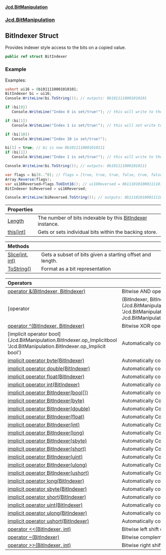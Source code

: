 #### [Jcd.BitManipulation](index 'index')

### [Jcd.BitManipulation](Jcd.BitManipulation 'Jcd.BitManipulation')

## BitIndexer Struct

Provides indexer style access to the bits on a copied value.

```csharp
public ref struct BitIndexer
```

### Example

Examples:

```csharp
ushort ui16 = 0b1011110001010101;
BitIndexer bi = ui16;
Console.WriteLine(bi.ToString()); // outputs: 0b1011110001010101

if (bi[0])
   Console.WriteLine("Index 0 is set/true!"); // this will write to the output.

if (bi[1])
   Console.WriteLine("Index 1 is set/true!"); // this will not write to the output.

if (bi[10])
   Console.WriteLine("Index 10 is set/true!");

bi[1] = true; // bi is now 0b1011110001010111
if (bi[1])
   Console.WriteLine("Index 1 is set/true!"); // this will write to the output.

Console.WriteLine(bi.ToString()); // outputs: 0b1011110001010111

var flags = bi[0..^0]; // flags = [true, true, true, false, true, false, true, false, false, false, true, true, true, true, false, true];
Array.Reverse(flags);
var ui16Reversed=flags.ToUInt16(); // ui16Reversed = 0b1110101000111101;
BitIndexer biReversed = ui16Reversed;

Console.WriteLine(biReversed.ToString()); // outputs: 0b1110101000111101
```

| Properties                                                                                       |                                                                                                                              |
|:-------------------------------------------------------------------------------------------------|:-----------------------------------------------------------------------------------------------------------------------------|
| [Length](Jcd.BitManipulation.BitIndexer.Length 'Jcd.BitManipulation.BitIndexer.Length')          | The number of bits indexable by this [BitIndexer](Jcd.BitManipulation.BitIndexer 'Jcd.BitManipulation.BitIndexer') instance. |
| [this[int]](Jcd.BitManipulation.BitIndexer.this[int] 'Jcd.BitManipulation.BitIndexer.this[int]') | Gets or sets individual bits within the backing store.                                                                       |

| Methods                                                                                                           |                                                           |
|:------------------------------------------------------------------------------------------------------------------|:----------------------------------------------------------|
| [Slice(int, int)](Jcd.BitManipulation.BitIndexer.Slice(int,int) 'Jcd.BitManipulation.BitIndexer.Slice(int, int)') | Gets a subset of bits given a starting offset and length. |
| [ToString()](Jcd.BitManipulation.BitIndexer.ToString() 'Jcd.BitManipulation.BitIndexer.ToString()')               | Format as a bit representation                            |

| Operators                                                                                                                                                                                                                                                          |                                                                                                                                                                                                                                                     |
|:-------------------------------------------------------------------------------------------------------------------------------------------------------------------------------------------------------------------------------------------------------------------|:----------------------------------------------------------------------------------------------------------------------------------------------------------------------------------------------------------------------------------------------------|
| [operator &(BitIndexer, BitIndexer)](Jcd.BitManipulation.BitIndexer.op_BitwiseAnd(Jcd.BitManipulation.BitIndexer,Jcd.BitManipulation.BitIndexer) 'Jcd.BitManipulation.BitIndexer.op_BitwiseAnd(Jcd.BitManipulation.BitIndexer, Jcd.BitManipulation.BitIndexer)')   | Bitwise AND operator                                                                                                                                                                                                                                |
| [operator                                                                                                                                                                                                                                                          | (BitIndexer, BitIndexer)](Jcd.BitManipulation.BitIndexer.op_BitwiseOr(Jcd.BitManipulation.BitIndexer,Jcd.BitManipulation.BitIndexer) 'Jcd.BitManipulation.BitIndexer.op_BitwiseOr(Jcd.BitManipulation.BitIndexer, Jcd.BitManipulation.BitIndexer)') | Bitwise OR operator |
| [operator ^(BitIndexer, BitIndexer)](Jcd.BitManipulation.BitIndexer.op_ExclusiveOr(Jcd.BitManipulation.BitIndexer,Jcd.BitManipulation.BitIndexer) 'Jcd.BitManipulation.BitIndexer.op_ExclusiveOr(Jcd.BitManipulation.BitIndexer, Jcd.BitManipulation.BitIndexer)') | Bitwise XOR operator.                                                                                                                                                                                                                               |
| [implicit operator bool[](BitIndexer)](Jcd.BitManipulation.BitIndexer.op_Implicitbool[](Jcd.BitManipulation.BitIndexer) 'Jcd.BitManipulation.BitIndexer.op_Implicit bool[](Jcd.BitManipulation.BitIndexer)')                                                       | Automatically convert from a [BitIndexer](Jcd.BitManipulation.BitIndexer 'Jcd.BitManipulation.BitIndexer') to a array of [System.Boolean](https://docs.microsoft.com/en-us/dotnet/api/System.Boolean 'System.Boolean')                              |
| [implicit operator byte(BitIndexer)](Jcd.BitManipulation.BitIndexer.op_Implicitbyte(Jcd.BitManipulation.BitIndexer) 'Jcd.BitManipulation.BitIndexer.op_Implicit byte(Jcd.BitManipulation.BitIndexer)')                                                             | Automatically convert from a [BitIndexer](Jcd.BitManipulation.BitIndexer 'Jcd.BitManipulation.BitIndexer') to a [System.Byte](https://docs.microsoft.com/en-us/dotnet/api/System.Byte 'System.Byte')                                                |
| [implicit operator double(BitIndexer)](Jcd.BitManipulation.BitIndexer.op_Implicitdouble(Jcd.BitManipulation.BitIndexer) 'Jcd.BitManipulation.BitIndexer.op_Implicit double(Jcd.BitManipulation.BitIndexer)')                                                       | Automatically convert from a [BitIndexer](Jcd.BitManipulation.BitIndexer 'Jcd.BitManipulation.BitIndexer') to a [System.UInt64](https://docs.microsoft.com/en-us/dotnet/api/System.UInt64 'System.UInt64')                                          |
| [implicit operator float(BitIndexer)](Jcd.BitManipulation.BitIndexer.op_Implicitfloat(Jcd.BitManipulation.BitIndexer) 'Jcd.BitManipulation.BitIndexer.op_Implicit float(Jcd.BitManipulation.BitIndexer)')                                                          | Automatically convert from a BitIndexer to a [System.UInt64](https://docs.microsoft.com/en-us/dotnet/api/System.UInt64 'System.UInt64')                                                                                                             |
| [implicit operator int(BitIndexer)](Jcd.BitManipulation.BitIndexer.op_Implicitint(Jcd.BitManipulation.BitIndexer) 'Jcd.BitManipulation.BitIndexer.op_Implicit int(Jcd.BitManipulation.BitIndexer)')                                                                | Automatically convert from a BitIndexer to a [System.Int32](https://docs.microsoft.com/en-us/dotnet/api/System.Int32 'System.Int32')                                                                                                                |
| [implicit operator BitIndexer(bool[])](Jcd.BitManipulation.BitIndexer.op_ImplicitJcd.BitManipulation.BitIndexer(bool[]) 'Jcd.BitManipulation.BitIndexer.op_Implicit Jcd.BitManipulation.BitIndexer(bool[])')                                                       | Automatically convert from a [BitIndexer](Jcd.BitManipulation.BitIndexer 'Jcd.BitManipulation.BitIndexer') to a array of [System.Boolean](https://docs.microsoft.com/en-us/dotnet/api/System.Boolean 'System.Boolean')                              |
| [implicit operator BitIndexer(byte)](Jcd.BitManipulation.BitIndexer.op_ImplicitJcd.BitManipulation.BitIndexer(byte) 'Jcd.BitManipulation.BitIndexer.op_Implicit Jcd.BitManipulation.BitIndexer(byte)')                                                             | Automatically Convert from a [System.Byte](https://docs.microsoft.com/en-us/dotnet/api/System.Byte 'System.Byte') to a [BitIndexer](Jcd.BitManipulation.BitIndexer 'Jcd.BitManipulation.BitIndexer')                                                |
| [implicit operator BitIndexer(double)](Jcd.BitManipulation.BitIndexer.op_ImplicitJcd.BitManipulation.BitIndexer(double) 'Jcd.BitManipulation.BitIndexer.op_Implicit Jcd.BitManipulation.BitIndexer(double)')                                                       | Automatically Convert from a [System.UInt64](https://docs.microsoft.com/en-us/dotnet/api/System.UInt64 'System.UInt64') to a [BitIndexer](Jcd.BitManipulation.BitIndexer 'Jcd.BitManipulation.BitIndexer')                                          |
| [implicit operator BitIndexer(float)](Jcd.BitManipulation.BitIndexer.op_ImplicitJcd.BitManipulation.BitIndexer(float) 'Jcd.BitManipulation.BitIndexer.op_Implicit Jcd.BitManipulation.BitIndexer(float)')                                                          | Automatically Convert from a [System.UInt64](https://docs.microsoft.com/en-us/dotnet/api/System.UInt64 'System.UInt64') to a [BitIndexer](Jcd.BitManipulation.BitIndexer 'Jcd.BitManipulation.BitIndexer')                                          |
| [implicit operator BitIndexer(int)](Jcd.BitManipulation.BitIndexer.op_ImplicitJcd.BitManipulation.BitIndexer(int) 'Jcd.BitManipulation.BitIndexer.op_Implicit Jcd.BitManipulation.BitIndexer(int)')                                                                | Automatically Convert from a [System.Int32](https://docs.microsoft.com/en-us/dotnet/api/System.Int32 'System.Int32') to a [BitIndexer](Jcd.BitManipulation.BitIndexer 'Jcd.BitManipulation.BitIndexer')                                             |
| [implicit operator BitIndexer(long)](Jcd.BitManipulation.BitIndexer.op_ImplicitJcd.BitManipulation.BitIndexer(long) 'Jcd.BitManipulation.BitIndexer.op_Implicit Jcd.BitManipulation.BitIndexer(long)')                                                             | Automatically Convert from a [System.Int64](https://docs.microsoft.com/en-us/dotnet/api/System.Int64 'System.Int64') to a [BitIndexer](Jcd.BitManipulation.BitIndexer 'Jcd.BitManipulation.BitIndexer')                                             |
| [implicit operator BitIndexer(sbyte)](Jcd.BitManipulation.BitIndexer.op_ImplicitJcd.BitManipulation.BitIndexer(sbyte) 'Jcd.BitManipulation.BitIndexer.op_Implicit Jcd.BitManipulation.BitIndexer(sbyte)')                                                          | Automatically Convert from a [System.SByte](https://docs.microsoft.com/en-us/dotnet/api/System.SByte 'System.SByte') to a [BitIndexer](Jcd.BitManipulation.BitIndexer 'Jcd.BitManipulation.BitIndexer')                                             |
| [implicit operator BitIndexer(short)](Jcd.BitManipulation.BitIndexer.op_ImplicitJcd.BitManipulation.BitIndexer(short) 'Jcd.BitManipulation.BitIndexer.op_Implicit Jcd.BitManipulation.BitIndexer(short)')                                                          | Automatically Convert from a [System.Int16](https://docs.microsoft.com/en-us/dotnet/api/System.Int16 'System.Int16') to a [BitIndexer](Jcd.BitManipulation.BitIndexer 'Jcd.BitManipulation.BitIndexer')                                             |
| [implicit operator BitIndexer(uint)](Jcd.BitManipulation.BitIndexer.op_ImplicitJcd.BitManipulation.BitIndexer(uint) 'Jcd.BitManipulation.BitIndexer.op_Implicit Jcd.BitManipulation.BitIndexer(uint)')                                                             | Automatically Convert from a [System.UInt32](https://docs.microsoft.com/en-us/dotnet/api/System.UInt32 'System.UInt32') to a [BitIndexer](Jcd.BitManipulation.BitIndexer 'Jcd.BitManipulation.BitIndexer')                                          |
| [implicit operator BitIndexer(ulong)](Jcd.BitManipulation.BitIndexer.op_ImplicitJcd.BitManipulation.BitIndexer(ulong) 'Jcd.BitManipulation.BitIndexer.op_Implicit Jcd.BitManipulation.BitIndexer(ulong)')                                                          | Automatically Convert from a [System.UInt64](https://docs.microsoft.com/en-us/dotnet/api/System.UInt64 'System.UInt64') to a [BitIndexer](Jcd.BitManipulation.BitIndexer 'Jcd.BitManipulation.BitIndexer')                                          |
| [implicit operator BitIndexer(ushort)](Jcd.BitManipulation.BitIndexer.op_ImplicitJcd.BitManipulation.BitIndexer(ushort) 'Jcd.BitManipulation.BitIndexer.op_Implicit Jcd.BitManipulation.BitIndexer(ushort)')                                                       | Automatically Convert from a [System.UInt16](https://docs.microsoft.com/en-us/dotnet/api/System.UInt16 'System.UInt16') to a [BitIndexer](Jcd.BitManipulation.BitIndexer 'Jcd.BitManipulation.BitIndexer')                                          |
| [implicit operator long(BitIndexer)](Jcd.BitManipulation.BitIndexer.op_Implicitlong(Jcd.BitManipulation.BitIndexer) 'Jcd.BitManipulation.BitIndexer.op_Implicit long(Jcd.BitManipulation.BitIndexer)')                                                             | Automatically convert from a BitIndexer to a [System.Int64](https://docs.microsoft.com/en-us/dotnet/api/System.Int64 'System.Int64')                                                                                                                |
| [implicit operator sbyte(BitIndexer)](Jcd.BitManipulation.BitIndexer.op_Implicitsbyte(Jcd.BitManipulation.BitIndexer) 'Jcd.BitManipulation.BitIndexer.op_Implicit sbyte(Jcd.BitManipulation.BitIndexer)')                                                          | Automatically convert from a [BitIndexer](Jcd.BitManipulation.BitIndexer 'Jcd.BitManipulation.BitIndexer') to a [System.SByte](https://docs.microsoft.com/en-us/dotnet/api/System.SByte 'System.SByte')                                             |
| [implicit operator short(BitIndexer)](Jcd.BitManipulation.BitIndexer.op_Implicitshort(Jcd.BitManipulation.BitIndexer) 'Jcd.BitManipulation.BitIndexer.op_Implicit short(Jcd.BitManipulation.BitIndexer)')                                                          | Automatically convert from a [BitIndexer](Jcd.BitManipulation.BitIndexer 'Jcd.BitManipulation.BitIndexer') to a [System.Int16](https://docs.microsoft.com/en-us/dotnet/api/System.Int16 'System.Int16')                                             |
| [implicit operator uint(BitIndexer)](Jcd.BitManipulation.BitIndexer.op_Implicituint(Jcd.BitManipulation.BitIndexer) 'Jcd.BitManipulation.BitIndexer.op_Implicit uint(Jcd.BitManipulation.BitIndexer)')                                                             | Automatically convert from a BitIndexer to a [System.UInt32](https://docs.microsoft.com/en-us/dotnet/api/System.UInt32 'System.UInt32')                                                                                                             |
| [implicit operator ulong(BitIndexer)](Jcd.BitManipulation.BitIndexer.op_Implicitulong(Jcd.BitManipulation.BitIndexer) 'Jcd.BitManipulation.BitIndexer.op_Implicit ulong(Jcd.BitManipulation.BitIndexer)')                                                          | Automatically convert from a BitIndexer to a [System.UInt64](https://docs.microsoft.com/en-us/dotnet/api/System.UInt64 'System.UInt64')                                                                                                             |
| [implicit operator ushort(BitIndexer)](Jcd.BitManipulation.BitIndexer.op_Implicitushort(Jcd.BitManipulation.BitIndexer) 'Jcd.BitManipulation.BitIndexer.op_Implicit ushort(Jcd.BitManipulation.BitIndexer)')                                                       | Automatically convert from a BitIndexer to a [System.UInt16](https://docs.microsoft.com/en-us/dotnet/api/System.UInt16 'System.UInt16')                                                                                                             |
| [operator &lt;&lt;(BitIndexer, int)](Jcd.BitManipulation.BitIndexer.op_LeftShift(Jcd.BitManipulation.BitIndexer,int) 'Jcd.BitManipulation.BitIndexer.op_LeftShift(Jcd.BitManipulation.BitIndexer, int)')                                                           | Bitwise left shift operator                                                                                                                                                                                                                         |
| [operator ~(BitIndexer)](Jcd.BitManipulation.BitIndexer.op_OnesComplement(Jcd.BitManipulation.BitIndexer) 'Jcd.BitManipulation.BitIndexer.op_OnesComplement(Jcd.BitManipulation.BitIndexer)')                                                                      | Bitwise complement                                                                                                                                                                                                                                  |
| [operator &gt;&gt;(BitIndexer, int)](Jcd.BitManipulation.BitIndexer.op_RightShift(Jcd.BitManipulation.BitIndexer,int) 'Jcd.BitManipulation.BitIndexer.op_RightShift(Jcd.BitManipulation.BitIndexer, int)')                                                         | Bitwise right shift operator                                                                                                                                                                                                                        |
